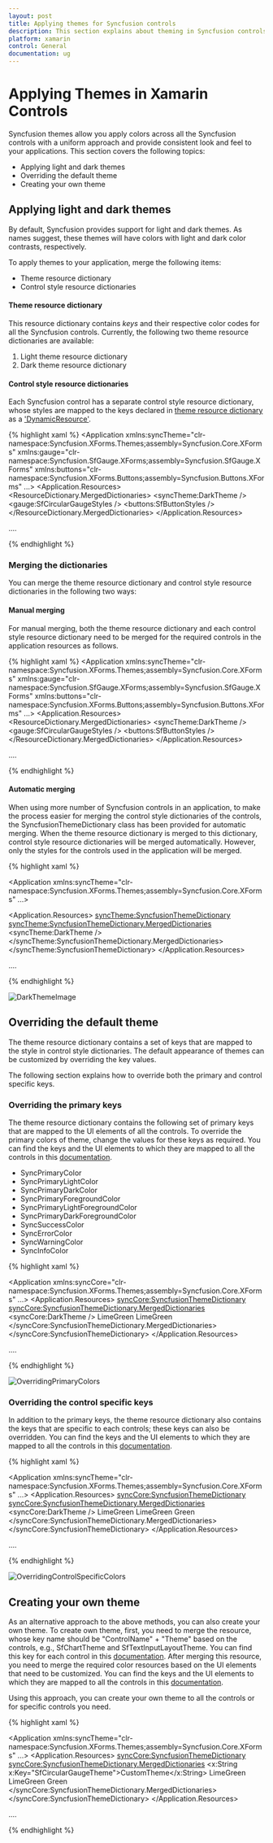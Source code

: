 ```yaml
---
layout: post
title: Applying themes for Syncfusion controls
description: This section explains about theming in Syncfusion controls and how to override the key values for further customization
platform: xamarin
control: General
documentation: ug
---
```


# Applying Themes in Xamarin Controls

Syncfusion themes allow you apply colors across all the Syncfusion controls with a uniform approach and provide consistent look and feel to your applications. This section covers the following topics: 

* Applying light and dark themes
* Overriding the default theme
* Creating your own theme

## Applying light and dark themes

By default, Syncfusion provides support for light and dark themes. As names suggest, these themes will have colors with light and dark color contrasts, respectively.

To apply themes to your application, merge the following items:

* Theme resource dictionary
* Control style resource dictionaries

#### Theme resource dictionary

This resource dictionary contains *keys* and their respective color codes for all the Syncfusion controls. Currently, the following two theme resource dictionaries are available:

1. Light theme resource dictionary
2. Dark theme resource dictionary

#### Control style resource dictionaries

Each Syncfusion control has a separate control style resource dictionary, whose styles are mapped to the keys declared in [theme resource dictionary](https://help.syncfusion.com/xamarin/themes/themes#theme-resource-dictionary) as a ['DynamicResource'](https://docs.microsoft.com/en-us/xamarin/xamarin-forms/user-interface/styles/xaml/dynamic).

{% highlight xaml %}
<Application xmlns:syncTheme="clr-namespace:Syncfusion.XForms.Themes;assembly=Syncfusion.Core.XForms"
xmlns:gauge="clr-namespace:Syncfusion.SfGauge.XForms;assembly=Syncfusion.SfGauge.XForms" 
xmlns:buttons="clr-namespace:Syncfusion.XForms.Buttons;assembly=Syncfusion.Buttons.XForms"
             ...>
<Application.Resources>
        <ResourceDictionary>
            <ResourceDictionary.MergedDictionaries>
                <!-- Theme resource dictionary -->
                <syncTheme:DarkTheme />
                <!-- Control style resource dictionaries -->
                <gauge:SfCircularGaugeStyles />
                <buttons:SfButtonStyles />
            </ResourceDictionary.MergedDictionaries>
        </ResourceDictionary>
</Application.Resources>

....

</Application>

{% endhighlight %}

### Merging the dictionaries

You can merge the theme resource dictionary and control style resource dictionaries in the following two ways:

#### Manual merging

For manual merging, both the theme resource dictionary and each control style resource dictionary need to be merged for the required controls in the application resources as follows.

{% highlight xaml %}
<Application xmlns:syncTheme="clr-namespace:Syncfusion.XForms.Themes;assembly=Syncfusion.Core.XForms"
xmlns:gauge="clr-namespace:Syncfusion.SfGauge.XForms;assembly=Syncfusion.SfGauge.XForms" 
xmlns:buttons="clr-namespace:Syncfusion.XForms.Buttons;assembly=Syncfusion.Buttons.XForms"
             ...>
<Application.Resources>
        <ResourceDictionary>
            <ResourceDictionary.MergedDictionaries>
                <!-- Theme resource dictionary -->
                <syncTheme:DarkTheme />
                <!-- Control style resource dictionaries -->
                <gauge:SfCircularGaugeStyles />
                <buttons:SfButtonStyles />
            </ResourceDictionary.MergedDictionaries>
        </ResourceDictionary >
</Application.Resources>

....

</Application>

{% endhighlight %}

#### Automatic merging

When using more number of Syncfusion controls in an application, to make the process easier for merging the control style dictionaries of the controls, the SyncfusionThemeDictionary class has been provided for automatic merging. When the theme resource dictionary is merged to this dictionary, control style resource dictionaries will be merged automatically. However, only the styles for the controls used in the application will be merged.

{% highlight xaml %}

<Application xmlns:syncTheme="clr-namespace:Syncfusion.XForms.Themes;assembly=Syncfusion.Core.XForms"
             ...>

<Application.Resources>
    <syncTheme:SyncfusionThemeDictionary>
        <syncTheme:SyncfusionThemeDictionary.MergedDictionaries>
            <!-- Theme resource dictionary -->
            <syncTheme:DarkTheme />
        </syncTheme:SyncfusionThemeDictionary.MergedDictionaries>
    </syncTheme:SyncfusionThemeDictionary>
</Application.Resources>

....

</Application>

{% endhighlight %}

![DarkThemeImage](Images/DarkTheme.png)

## Overriding the default theme

The theme resource dictionary contains a set of keys that are mapped to the style in control style dictionaries. The default appearance of themes can be customized by overriding the key values.

The following section explains how to override both the primary and control specific keys.

### Overriding the primary keys

The theme resource dictionary contains the following set of primary keys that are mapped to the UI elements of all the controls. To override the primary colors of theme, change the values for these keys as required. You can find the keys and the UI elements to which they are mapped to all the controls in this [documentation](https://help.syncfusion.com/xamarin/themes/keys).

* SyncPrimaryColor
* SyncPrimaryLightColor
* SyncPrimaryDarkColor
* SyncPrimaryForegroundColor
* SyncPrimaryLightForegroundColor
* SyncPrimaryDarkForegroundColor
* SyncSuccessColor
* SyncErrorColor
* SyncWarningColor
* SyncInfoColor

{% highlight xaml %}

<Application xmlns:syncCore="clr-namespace:Syncfusion.XForms.Themes;assembly=Syncfusion.Core.XForms"
             ...>
<Application.Resources>
    <syncCore:SyncfusionThemeDictionary>
        <syncCore:SyncfusionThemeDictionary.MergedDictionaries>
            <syncCore:DarkTheme />
            <ResourceDictionary>
                <Color x:Key="SyncPrimaryColor">LimeGreen</Color>
                <Color x:Key="SyncPrimaryLightColor">LimeGreen</Color>
            </ResourceDictionary>
        </syncCore:SyncfusionThemeDictionary.MergedDictionaries>
    </syncCore:SyncfusionThemeDictionary>
</Application.Resources>

....

</Application>

{% endhighlight %}

![OverridingPrimaryColors](Images/DarkThemePrimaryColors.png)

### Overriding the control specific keys

In addition to the primary keys, the theme resource dictionary also contains the keys that are specific to each controls; these keys can also be overridden. You can find the keys and the UI elements to which they are mapped to all the controls in this [documentation](https://help.syncfusion.com/xamarin/themes/keys).

{% highlight xaml %}

<Application xmlns:syncTheme="clr-namespace:Syncfusion.XForms.Themes;assembly=Syncfusion.Core.XForms"
             ...>
<Application.Resources>
    <syncCore:SyncfusionThemeDictionary>
        <syncCore:SyncfusionThemeDictionary.MergedDictionaries>
            <syncCore:DarkTheme />
            <ResourceDictionary>
                <Color x:Key="SyncPrimaryColor">LimeGreen</Color>
                <Color x:Key="SyncPrimaryLightColor">LimeGreen</Color>
                <Color x:Key="SfCircularGaugeScaleRimColor">Green</Color>
            </ResourceDictionary>
        </syncCore:SyncfusionThemeDictionary.MergedDictionaries>
    </syncCore:SyncfusionThemeDictionary>
</Application.Resources>

....

</Application>

{% endhighlight %}

![OverridingControlSpecificColors](Images/DarkTheme_ControlSpecific.png)

## Creating your own theme

As an alternative approach to the above methods, you can also create your own theme. To create own theme, first, you need to merge the resource, whose key name should be "ControlName" + "Theme" based on the controls, e.g., SfChartTheme and SfTextInputLayoutTheme. You can find this key for each control in this [documentation](https://help.syncfusion.com/xamarin/themes/keys). After merging this resource, you need to merge the required color resources based on the UI elements that need to be customized. You can find the keys and the UI elements to which they are mapped to all the controls in this [documentation](https://help.syncfusion.com/xamarin/themes/keys).

Using this approach, you can create your own theme to all the controls or for specific controls you need. 

{% highlight xaml %}

<Application xmlns:syncTheme="clr-namespace:Syncfusion.XForms.Themes;assembly=Syncfusion.Core.XForms"
             ...>
<Application.Resources>
    <syncCore:SyncfusionThemeDictionary>
        <syncCore:SyncfusionThemeDictionary.MergedDictionaries>
            <ResourceDictionary>
                <x:String x:Key="SfCircularGaugeTheme">CustomTheme</x:String> 
                <Color x:Key="SyncPrimaryColor">LimeGreen</Color>
                <Color x:Key="SyncPrimaryLightColor">LimeGreen</Color>
                <Color x:Key="SfCircularGaugeScaleRimColor">Green</Color>
            </ResourceDictionary>
        </syncCore:SyncfusionThemeDictionary.MergedDictionaries>
    </syncCore:SyncfusionThemeDictionary>
</Application.Resources>

....

</Application>

{% endhighlight %}

 
